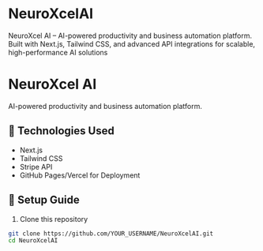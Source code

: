 # NeuroXcelAI
NeuroXcel AI – AI-powered productivity and business automation platform. Built with Next.js, Tailwind CSS, and advanced API integrations for scalable, high-performance AI solutions
# NeuroXcel AI
AI-powered productivity and business automation platform. 

## 🚀 Technologies Used
- Next.js
- Tailwind CSS
- Stripe API
- GitHub Pages/Vercel for Deployment

## 📌 Setup Guide
1. Clone this repository  
```sh
git clone https://github.com/YOUR_USERNAME/NeuroXcelAI.git
cd NeuroXcelAI
